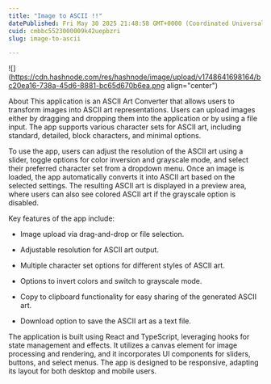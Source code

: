 ```yaml
---
title: "Image to ASCII !!"
datePublished: Fri May 30 2025 21:48:58 GMT+0000 (Coordinated Universal Time)
cuid: cmbbc5523000009k42uepbzri
slug: image-to-ascii

---
```


![](https://cdn.hashnode.com/res/hashnode/image/upload/v1748641698164/bc20ea16-738a-45d6-8881-bc65d670b6ea.png align="center")

About This application is an ASCII Art Converter that allows users to transform images into ASCII art representations. Users can upload images either by dragging and dropping them into the application or by using a file input. The app supports various character sets for ASCII art, including standard, detailed, block characters, and minimal options.

To use the app, users can adjust the resolution of the ASCII art using a slider, toggle options for color inversion and grayscale mode, and select their preferred character set from a dropdown menu. Once an image is loaded, the app automatically converts it into ASCII art based on the selected settings. The resulting ASCII art is displayed in a preview area, where users can also see colored ASCII art if the grayscale option is disabled.

Key features of the app include:

* Image upload via drag-and-drop or file selection.
    
* Adjustable resolution for ASCII art output.
    
* Multiple character set options for different styles of ASCII art.
    
* Options to invert colors and switch to grayscale mode.
    
* Copy to clipboard functionality for easy sharing of the generated ASCII art.
    
* Download option to save the ASCII art as a text file.
    

The application is built using React and TypeScript, leveraging hooks for state management and effects. It utilizes a canvas element for image processing and rendering, and it incorporates UI components for sliders, buttons, and select menus. The app is designed to be responsive, adapting its layout for both desktop and mobile users.